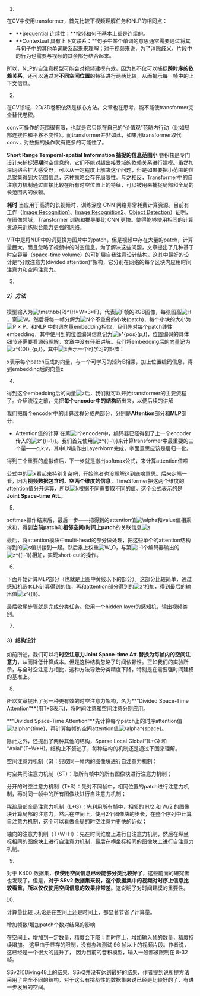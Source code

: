1. 

在CV中使用transformer，首先比较下视频理解任务和NLP的相同点：

- **Sequential 连续性：**视频和句子基本上都是连续的。
- **Contextual 具有上下文联系：**句子中某个单词的意思通常需要通过将其与句子中的其他单词联系起来来理解；对于视频来说，为了消除歧义，片段中的行为也需要与视频的其余部分结合起来。

所以，NLP的自注意模型可能会对视频建模有效。因为其不仅可以捕捉**跨时序的依赖关系**，还可以通过对**不同空间位置**的特征进行两两比较，从而揭示每一帧中的上下文信息。

2. 

在CV领域，2D/3D卷积依然是核心方法。文章也在思考，能不能使transformer完全替代卷积。

conv可操作的范围很有限，也就是它只能在自己的“价值观”范畴内行动（比如局部连接性和平移不变性）。而transformer并非如此，如果用transformer取代conv，对数据的操作就有更多的可能性了。

**Short Range Temporal-spatial Imformation 捕捉的信息范围小**
 卷积核是专门设计来捕捉**短期**时空信息的，它们不能对超出接受域的依赖关系进行建模。虽然加深网络会扩大感受野，可以从一定程度上解决这个问题，但是如果要把小范围的信息聚集得到大范围信息，这种策略会存在局限性。与之相反，Transformer中的自注意力机制通过直接比较在所有时空位置上的特征，可以被用来捕捉局部和全局的长范围内的依赖。

**耗时**
 当应用于高清的长视频时，训练深度 CNN 网络非常耗费计算资源。目前有工作（[Image Recognition1](https://links.jianshu.com/go?to=https%3A%2F%2Farxiv.org%2Fabs%2F2010.11929)、[Image Recognition2](https://links.jianshu.com/go?to=https%3A%2F%2Farxiv.org%2Fabs%2F2004.13621)、[Object Detection](https://links.jianshu.com/go?to=https%3A%2F%2Farxiv.org%2Fabs%2F2005.12872)）证明，在图像领域，Transformer 训练和推导要比 CNN 更快。使得能够使用相同的计算资源来训练拟合能力更强的网络。

ViT中是将NLP中的词更换为图片中的patch，但是视频中存在大量的patch，计算量巨大，而且忽略了视频中的时空信息。为了解决这些问题，文章提出了几种基于时空容量（space-time volume）的可扩展自我注意设计结构。这其中最好的设计是“分散注意力(divided attention)”架构，它分别在网络的每个区块内应用时间注意力和空间注意力。

3. 

##### 2）方法

模型输入为![\mathbb{R}^{H×W×3×F}](https://math.jianshu.com/math?formula=%5Cmathbb%7BR%7D%5E%7BH%C3%97W%C3%973%C3%97F%7D)，代表![F](https://math.jianshu.com/math?formula=F)帧的RGB图像，每张图高![H](https://math.jianshu.com/math?formula=H)，宽![W](https://math.jianshu.com/math?formula=W)。然后将每一帧分解为![N](https://math.jianshu.com/math?formula=N)个不重叠的小块(patch)，每个小块的大小为![P × P](https://math.jianshu.com/math?formula=P%20%C3%97%20P)。和NLP 中的词向量embedding相似，我们先对每个patch线性embedding，其中使用到的位置编码信息记为![e^{pos}(p,t)](https://math.jianshu.com/math?formula=e%5E%7Bpos%7D(p%2Ct))，位置编码的具体细节还需要看源码理解，文章中没有仔细讲解。我们将embedding后的向量记为![z^{(0)}_{p,t}](https://math.jianshu.com/math?formula=z%5E%7B(0)%7D_%7Bp%2Ct%7D)，其中![E](https://math.jianshu.com/math?formula=E)表示一个可学习的矩阵：

x表示每个patch压成的向量，与一个可学习的矩阵E相乘，加上位置编码信息，得到embedding后的向量z

4. 

得到这个embedding后的向量![z](https://math.jianshu.com/math?formula=z)后，我们就可以开始transformer的主要流程了。介绍流程之前，先把**每个encoder中的结构**晒出来，以便后续的讲解

我们把每个encoder中的计算过程分成两部分，分别是**Attention**部分和**MLP**部分。



- Attention值的计算
   在第![l](https://math.jianshu.com/math?formula=l)个encoder中，编码器已经得到了上一个encoder传入的![z^{(l-1)}](https://math.jianshu.com/math?formula=z%5E%7B(l-1)%7D)。我们首先使用![z^{(l-1)}](https://math.jianshu.com/math?formula=z%5E%7B(l-1)%7D)来计算transformer中最重要的三个量——q,k,v，其中LN操作由LayerNorm完成，字面意思应该是层归一化。

得到三个重要的虚拟值后，下一步就是搬出softmax公式，来计算attention值啦

公式中的![k](https://math.jianshu.com/math?formula=k)看起来特别复杂吧，开始笔者也没理解这到底啥意思。后来定睛一看，因为**视频数据包含时、空两个维度的信息**，TimeSformer把这两个维度的attention值分开运算，所以![k](https://math.jianshu.com/math?formula=k)根据不同需要取不同的值。这个公式表示的是**Joint Space-time Att.**。

5. 

softmax操作结束后，最后一步——把得到的attention值![\alpha](https://math.jianshu.com/math?formula=%5Calpha)和value值相乘求和，得到**当前patch**和**相邻空间/时间上patch**的关联信息![s](https://math.jianshu.com/math?formula=s)

最后，将attention模块中multi-head的部分做处理，把这些单个的attention结构得到的![s](https://math.jianshu.com/math?formula=s)值拼接到一起。然后乘上权重![W_O](https://math.jianshu.com/math?formula=W_O)，与第![l-1](https://math.jianshu.com/math?formula=l-1)个编码器输出的![z^{(l-1)}](https://math.jianshu.com/math?formula=z%5E%7B(l-1)%7D)相加，实现short-cut的操作。

6. 

下面开始计算MLP部分（也就是上图中黄线以下的部分）。这部分比较简单，通过感知机嵌套LN计算得到的值，再和attention部分得到的![z'](https://math.jianshu.com/math?formula=z%27)相加，得到最后的输出值![z^{(l)}](https://math.jianshu.com/math?formula=z%5E%7B(l)%7D)。

最后收尾步骤就是完成分类任务。使用一个hidden layer的感知机，输出视频类别。

7. 

#### 3）结构设计

如前所述，我们可以将**时空注意力Joint Space-time Att.**替换为**每帧内的空间注意力**，从而降低计算成本。但是这种结构忽略了时间依赖性。正如我们的实验所示，与全时空注意力相比，这种方法导致分类精度下降，特别是在需要强时间建模的基准上。

8.  

 所以文章提出了另一种更有效的时空注意力架构，名为**“Divided  Space-Time Attention”**(用T+S表示)，将时间注意和空间注意分别应用。

**“Divided  Space-Time Attention”**先计算每个patch上的时序attention值![\alpha^{time}](https://math.jianshu.com/math?formula=%5Calpha%5E%7Btime%7D)，再计算每帧的空间attention值![\alpha^{space}](https://math.jianshu.com/math?formula=%5Calpha%5E%7Bspace%7D)。



除此之外，还提出了两种其他的结构，Sparse Local Global”(L+G) 和 “Axial”(T+W+H)。结构上不赘述了，每种结构的机制还是通过下图来理解。

空间注意力机制（S)：只取同一帧内的图像块进行自注意力机制；

时空共同注意力机制（ST）：取所有帧中的所有图像块进行注意力机制；

分开的时空注意力机制（T+S）：先对不同帧中，相同位置的patch进行注意力机制，再对同一帧中的所有图像块进行自注意力机制；

稀疏局部全局注意力机制（L+G）：先利用所有帧中，相邻的 H/2 和 W/2 的图像块计算局部的注意力，然后在空间上，使用2个图像块的步长，在整个序列中计算自注意力机制，这个可以看做全局的时空注意力更快的近似；

轴向的注意力机制（T+W+H）：先在时间维度上进行自注意力机制，然后在纵坐标相同的图像块上进行自注意力机制，最后在横坐标相同的图像块上进行自注意力机制。



9. 

对于 K400 数据集，**仅使用空间信息已经能够分类比较好了**，这些前面的研究者也发现了，但是，**对于 SSv2 数据集来说，这个数据集中的视频对时序上信息比较看重，所以仅仅使用空间信息的效果非常差**。这说明了对时间建模的重要性。

10. 

 计算量比较 .无论是在空间上还是时间上，都显著节省了计算量。

增加帧数/增加patch个数对结果的影响

在空间上，增加到一定数量，精度会下降；而时序上，增加输入帧的数量，精度持续增加。
 这里由于显存的限制，没有办法测试 96 帧以上的视频片段。作者说，这已经是一个很大的提升了， 因为目前的卷积模型，输入一般都被限制在 8-32 帧。



SSv2和Diving48上的结果，SSv2并没有达到最好的结果，作者提到说所提方法采用了完全不同的结构，对于这么有挑战性的数据集来说已经是比较好的了，有进一步发展的空间。